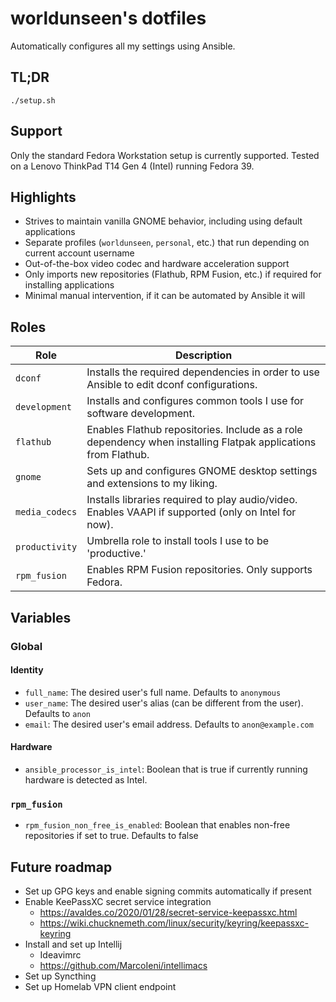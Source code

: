# worldunseen's dotfiles

Automatically configures all my settings using Ansible.

## TL;DR

```
./setup.sh
```

## Support

Only the standard Fedora Workstation setup is currently supported. Tested on a Lenovo ThinkPad T14 Gen 4 (Intel) running Fedora 39.

## Highlights

- Strives to maintain vanilla GNOME behavior, including using default applications
- Separate profiles (`worldunseen`, `personal`, etc.) that run depending on current account username
- Out-of-the-box video codec and hardware acceleration support
- Only imports new repositories (Flathub, RPM Fusion, etc.) if required for installing applications
- Minimal manual intervention, if it can be automated by Ansible it will

## Roles

| Role           | Description                                                                                                   |
|----------------|---------------------------------------------------------------------------------------------------------------|
| `dconf`        | Installs the required dependencies in order to use Ansible to edit dconf configurations.                      |
| `development`  | Installs and configures common tools I use for software development.                                          |
| `flathub`      | Enables Flathub repositories. Include as a role dependency when installing Flatpak applications from Flathub. |
| `gnome`        | Sets up and configures GNOME desktop settings and extensions to my liking.                                    |
| `media_codecs` | Installs libraries required to play audio/video. Enables VAAPI if supported (only on Intel for now).          |
| `productivity` | Umbrella role to install tools I use to be 'productive.'                                                      |
| `rpm_fusion`   | Enables RPM Fusion repositories. Only supports Fedora.                                                        |

## Variables

### Global

#### Identity

- `full_name`: The desired user's full name. Defaults to `anonymous`
- `user_name`: The desired user's alias (can be different from the user). Defaults to `anon`
- `email`: The desired user's email address. Defaults to `anon@example.com`

#### Hardware

- `ansible_processor_is_intel`: Boolean that is true if currently running hardware is detected as Intel.

### `rpm_fusion`

- `rpm_fusion_non_free_is_enabled`: Boolean that enables non-free repositories if set to true. Defaults to false

## Future roadmap

- Set up GPG keys and enable signing commits automatically if present
- Enable KeePassXC secret service integration
  - https://avaldes.co/2020/01/28/secret-service-keepassxc.html
  - https://wiki.chucknemeth.com/linux/security/keyring/keepassxc-keyring
- Install and set up Intellij
  - Ideavimrc
  - https://github.com/MarcoIeni/intellimacs
- Set up Syncthing
- Set up Homelab VPN client endpoint

